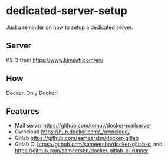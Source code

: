 # dedicated-server-setup
Just a reminder on how to setup a dedicated server.

## Server
KS-3 from https://www.kimsufi.com/en/

## How 
Docker. Only Docker!

## Features
* Mail server https://github.com/tomav/docker-mailserver
* Owncloud https://hub.docker.com/_/owncloud/ 
* Gitlab https://github.com/sameersbn/docker-gitlab
* Gitlab CI https://github.com/sameersbn/docker-gitlab-ci and https://github.com/sameersbn/docker-gitlab-ci-runner
